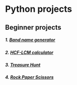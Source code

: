 # Python projects
 
## Beginner projects
##### 1. [Band name generator](https://github.com/arpitbaheti2002/python-projects/tree/main/Beginner\Band-name-generator)
##### 2. [HCF-LCM calculator](https://github.com/arpitbaheti2002/python-projects/tree/main/Beginner/HCF-LCM-calculator)
##### 3. [Treasure Hunt](https://github.com/arpitbaheti2002/python-projects/tree/main/Beginner/Treasure-hunt)
##### 4. [Rock Paper Scissors](https://github.com/arpitbaheti2002/python-projects/tree/main/Beginner/Rock-paper-scissors)